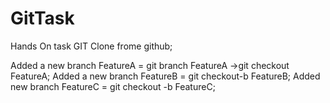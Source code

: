 # GitTask
Hands On task GIT
Clone frome github;

Added a new branch FeatureA = git branch FeatureA ->git checkout FeatureA;
Added a new branch FeatureB = git checkout-b FeatureB;
Added new branch FeatureC = git checkout -b FeatureC;
